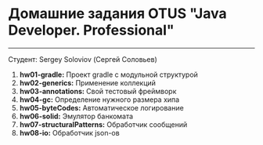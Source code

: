 # Домашние задания OTUS "Java Developer. Professional"

---

Студент:
Sergey Soloviov (Сергей Соловьев)

1) **hw01-gradle:** Проект gradle с модульной структурой
2) **hw02-generics:** Применение коллекций
3) **hw03-annotations:** Свой тестовый фреймворк
4) **hw04-gc:** Определение нужного размера хипа
5) **hw05-byteCodes:** Автоматическое логирование
6) **hw06-solid:** Эмулятор банкомата
7) **hw07-structuralPatterns:** Обработчик сообщений
8) **hw08-io:** Обработчик json-ов